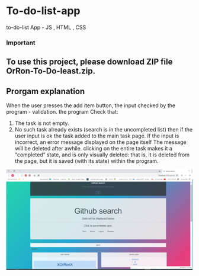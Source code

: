 # To-do-list-app
to-do-list App - JS , HTML , CSS

### Important
## To use this project, please download ZIP file OrRon-To-Do-least.zip.

## Prorgam explanation
When the user presses the add item button, the input checked by the program - validation.
the program Check that:
1. The task is not empty.
2. No such task already exists (search is in the uncompleted list)
then if the user input is ok the task added to the main task page.
If the input is incorrect, an error message displayed on the page itself
The message will be deleted after awhile.
clicking on the entire task makes it a “completed” state, and is only visually deleted:
that is, it is deleted from the page, but it is saved (with its state) within the program.


![alt text](https://github.com/XOrRonX/Github-Search-App/blob/master/%E2%80%8F%E2%80%8F3_pic.PNG?raw=true)
